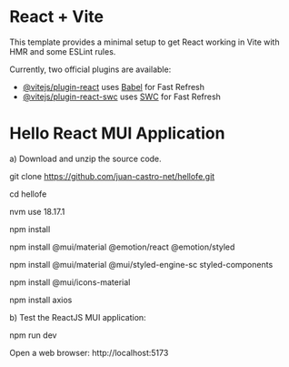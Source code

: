 # React + Vite

This template provides a minimal setup to get React working in Vite with HMR and some ESLint rules.

Currently, two official plugins are available:

- [@vitejs/plugin-react](https://github.com/vitejs/vite-plugin-react/blob/main/packages/plugin-react/README.md) uses [Babel](https://babeljs.io/) for Fast Refresh
- [@vitejs/plugin-react-swc](https://github.com/vitejs/vite-plugin-react-swc) uses [SWC](https://swc.rs/) for Fast Refresh
# Hello React MUI Application

a) Download and unzip the source code.

git clone https://github.com/juan-castro-net/hellofe.git

cd hellofe

nvm use 18.17.1

npm install

npm install @mui/material @emotion/react @emotion/styled

npm install @mui/material @mui/styled-engine-sc styled-components

npm install @mui/icons-material

npm install axios

b) Test the ReactJS MUI application:

npm run dev

Open a web browser: http://localhost:5173



